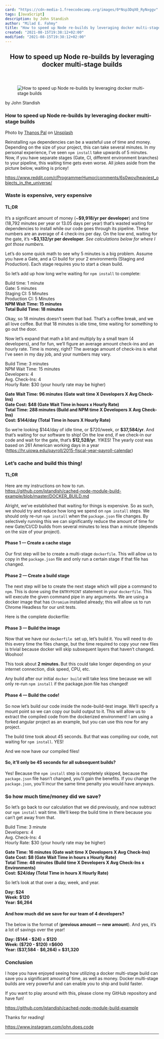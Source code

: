 ```yaml
---
card: "https://cdn-media-1.freecodecamp.org/images/0*Nsp3DqX0_RyNxggv"
tags: [JavaScript]
description: by John Standish
author: "Milad E. Fahmy"
title: "How to speed up Node re-builds by leveraging docker multi-stage builds"
created: "2021-08-15T19:38:12+02:00"
modified: "2021-08-15T19:38:12+02:00"
---
```

<div class="site-wrapper">
<main id="site-main" class="site-main outer">
<div class="inner">
<article class="post-full post tag-javascript tag-docker tag-react tag-productivity tag-tech ">
<header class="post-full-header">
<h1 class="post-full-title">How to speed up Node re-builds by leveraging docker multi-stage builds</h1>
</header>
<figure class="post-full-image">
<picture>
<source media="(max-width: 700px)" sizes="1px" srcset="data:image/gif;base64,R0lGODlhAQABAIAAAAAAAP///yH5BAEAAAAALAAAAAABAAEAAAIBRAA7 1w">
<source media="(min-width: 701px)" sizes="(max-width: 800px) 400px,
(max-width: 1170px) 700px,
1400px" srcset="https://cdn-media-1.freecodecamp.org/images/0*Nsp3DqX0_RyNxggv 300w,
https://cdn-media-1.freecodecamp.org/images/0*Nsp3DqX0_RyNxggv 600w,
https://cdn-media-1.freecodecamp.org/images/0*Nsp3DqX0_RyNxggv 1000w,
https://cdn-media-1.freecodecamp.org/images/0*Nsp3DqX0_RyNxggv 2000w">
<img onerror="this.style.display='none'" src="https://cdn-media-1.freecodecamp.org/images/0*Nsp3DqX0_RyNxggv" alt="How to speed up Node re-builds by leveraging docker multi-stage builds">
</picture>
</figure>
<section class="post-full-content">
<div class="post-content medium-migrated-article">
<p>by John Standish</p>
<h1 id="how-to-speed-up-node-re-builds-by-leveraging-docker-multi-stage-builds">How to speed up Node re-builds by leveraging docker multi-stage builds</h1>
<figcaption>Photo by <a href="https://unsplash.com/@thanospal?utm_source=medium&amp;utm_medium=referral" rel="noopener" target="_blank" title="">Thanos Pal</a> on <a href="https://unsplash.com?utm_source=medium&amp;utm_medium=referral" rel="noopener" target="_blank" title="">Unsplash</a></figcaption>
</figure>
<p>Reinstalling <code>npm</code> dependencies can be a wasteful use of time and money. Depending on the size of your project, this can take several minutes. In my personal experience, I’ve seen <code>npm install</code> take upwards of 5 minutes. Now, if you have separate stages (Gate, CI, different environment branches) to your pipeline, this waiting time gets even worse. All jokes aside from the picture below, waiting is pricey!</p>
<figcaption><a href="https://www.reddit.com/r/ProgrammerHumor/comments/6s0wov/heaviest_objects_in_the_universe/" rel="noopener" target="_blank" title="">https://www.reddit.com/r/ProgrammerHumor/comments/6s0wov/heaviest_objects_in_the_universe/</a></figcaption>
</figure>
<h3 id="waste-is-expensive-very-expensive">Waste is expensive, very expensive</h3>
<h4 id="tl-dr">TL;DR</h4>
<p>It’s a significant amount of money (~<strong>$9,918/yr per developer</strong>) and time (18,792 minutes per year or 13.05 days per year) that’s wasted waiting for dependencies to install while our code goes through its pipeline. These numbers are an average of 4 check-ins per day. On the low end, waiting for the gate, it’s <strong>~$3,132/yr per developer</strong>. <em>See calculations below for where I got those numbers.</em></p>
<p>Let’s do some quick math to see why 5 minutes is a big problem. Assume you have a Gate, and a CI build for your 2 environments (Staging and Production). Each stage requires you to start a clean build.</p>
<p>So let’s add up how long we’re waiting for <code>npm install</code> to complete:</p>
<p>Build time: 1 minute<br>Gate: 5 minutes<br>Staging CI: 5 Minutes<br>Production CI: 5 Minutes<br><strong>NPM Wait Time: 15 minutes</strong><br><strong>Total Build Time: 18 minutes</strong></p>
<p>Okay, so 18 minutes doesn’t seem that bad. That’s a coffee break, and we all love coffee. But that 18 minutes is idle time, time waiting for something to go out the door.</p>
<p>Now let’s expand that math a bit and multiply by a small team (4 developers), and for fun, we’ll figure an average amount check-ins and an hourly rate. Time is money, right? The average amount of check-ins is what I’ve seen in my day job, and your numbers may vary.</p>
<p>Build Time: 3 minutes<br>NPM Wait Time: 15 minutes<br>Developers: 4<br>Avg. Check-Ins: 4<br>Hourly Rate: $30 (your hourly rate may be higher)</p>
<p><strong>Gate Wait Time: 96 minutes</strong> <strong>(Gate wait time X Developers X Avg Check-Ins)</strong><br><strong>Gate Cost: $48 (Gate Wait Time in hours x Hourly Rate)</strong><br><strong>Total Time: 288 minutes (Build and NPM time X Developers X Avg Check-Ins)</strong><br><strong>Cost: $144/day (Total Time in hours X Hourly Rate)</strong></p>
<p>So we’re looking $144/day of idle time, or $720/week, or <strong>$37,584/yr</strong>. And that’s waiting for our software to ship! On the low end, if we check-in our code and wait for the gate, that’s <strong>$12,528/yr</strong>. YIKES! The yearly cost was based on 261 American working days in a year (<a href="https://hr.uiowa.edu/payroll/2015-fiscal-year-payroll-calendar" rel="noopener">https://hr.uiowa.edu/payroll/2015-fiscal-year-payroll-calendar</a>)</p>
<h3 id="let-s-cache-and-build-this-thing-">Let’s cache and build this thing!</h3>
<h4 id="tl-dr-1">TL;DR</h4>
<p>Here are my instructions on how to run. <a href="https://github.com/jstandish/cached-node-module-build-example/blob/master/DOCKER_BUILD.md" rel="noopener">https://github.com/jstandish/cached-node-module-build-example/blob/master/DOCKER_BUILD.md</a></p>
<p>Alright, we’ve established that waiting for things is expensive. So as such, we should try and reduce how long we spend on <code>npm install</code> steps. We should only re-run <code>npm install</code> when the <code>package.json</code> file changes. By selectively running this we can significantly reduce the amount of time for new Gate/CI/CD builds from several minutes to less than a minute (depends on the size of your project).</p>
<h4 id="phase-1-create-a-cache-stage">Phase 1 — Create a cache stage</h4>
<p>Our first step will be to create a multi-stage <code>dockerfile</code>. This will allow us to copy in the <code>package.json</code> file and only run a certain stage if that file has changed.</p>
<h4 id="phase-2-create-a-build-stage">Phase 2 — Create a build stage</h4>
<p>The next step will be to create the next stage which will pipe a command to <code>npm</code>. This is done using the <code>ENTRYPOINT</code> statement in your <code>dockerfile</code>. This will execute the given command pipe in any arguments. We are using a docker image that has <code>Chromium</code> installed already; this will allow us to run Chrome Headless for our unit tests.</p>
<p>Here is the complete dockerfile:</p>
<h4 id="phase-3-build-the-image">Phase 3 — Build the image</h4>
<p>Now that we have our <code>dockerfile </code>set up, let’s build it. You will need to do this every time the files change, but the time required to copy your new files is trivial because docker will skip subsequent layers that haven’t changed. Woohoo!</p>
<p>This took about <strong>2</strong> <strong>minutes. </strong>But this could take longer depending on your internet connection, disk speed, CPU, etc.</p>
<p>Any build after our initial <code>docker build</code> will take less time because we will only re-run <code>npm install</code> if the package.json file has changed!</p>
<h4 id="phase-4-build-the-code-">Phase 4 — Build the code!</h4>
<p>So now let’s build our code inside the node-build-test image. We’ll specify a mount point so we can copy our build output to it. This will allow us to extract the compiled code from the dockerized environment! I am using a forked angular project as an example, but you can use this now for any project.</p>
<p>The build time took about 45 seconds. But that was compiling our code, not waiting for <code>npm install</code>. YES!</p>
<p>And we now have our compiled files!</p>
<h4 id="so-it-ll-only-be-45-seconds-for-all-subsequent-builds">So, it’ll only be 45 seconds for all subsequent builds?</h4>
<p>Yes! Because the <code>npm install</code> step is completely skipped, because the <code>package.json</code> file hasn’t changed, you’ll gain the benefits. If you change the <code>package.json</code>, you’ll incur the same time penalty you would have anyways.</p>
<h3 id="so-how-much-time-money-did-we-save">So how much time/money did we save?</h3>
<p>So let’s go back to our calculation that we did previously, and now subtract our <code>npm install</code> wait time. We’ll keep the build time in there because you can’t get away from that.</p>
<p>Build Time: 3 minute<br>Developers: 4<br>Avg. Check-Ins: 4<br>Hourly Rate: $30 (your hourly rate may be higher)</p>
<p><strong>Gate Time: 16 minutes</strong> <strong>(Gate wait time X Developers X Avg Check-Ins)</strong><br><strong>Gate Cost: $8 (Gate Wait Time in hours x Hourly Rate)</strong><br><strong>Total Time: 48 minutes (Build time X Developers X Avg Check-Ins x Environments)</strong><br><strong>Cost: $24/day (Total Time in hours X Hourly Rate)</strong></p>
<p>So let’s look at that over a day, week, and year.</p>
<p><strong>Day: $24</strong><br><strong>Week: $120</strong><br><strong>Year: $6,264</strong></p>
<h4 id="and-how-much-did-we-save-for-our-team-of-4-developers">And how much did we save for our team of 4 developers?</h4>
<p>The below is the format of (<strong>previous amount — new amount</strong>). And yes, it’s a lot of savings over the year!</p>
<p><strong>Day: ($144 - $24) = $120</strong><br><strong>Week: ($720 - $120) =$600</strong><br><strong>Year: ($37,584 </strong>- <strong>$6,264) = $31,320</strong></p>
<h3 id="conclusion">Conclusion</h3>
<p>I hope you have enjoyed seeing how utilizing a docker multi-stage build can save you a significant amount of time, as well as money. Docker multi-stage builds are very powerful and can enable you to ship and build faster.</p>
<p>If you want to play around with this, please clone my GitHub repository and have fun!</p>
<p><a href="https://github.com/jstandish/cached-node-module-build-example" rel="noopener">https://github.com/jstandish/cached-node-module-build-example</a></p>
<p>Thanks for reading!</p>
<p><a href="https://www.instagram.com/john.does.code" rel="noopener">https://www.instagram.com/john.does.code</a></p>
</div>
<hr>
</section>
</article>
</div>
</main>
</div>
<!-- Google Tag Manager (noscript) -->
<!-- End Google Tag Manager (noscript) -->
